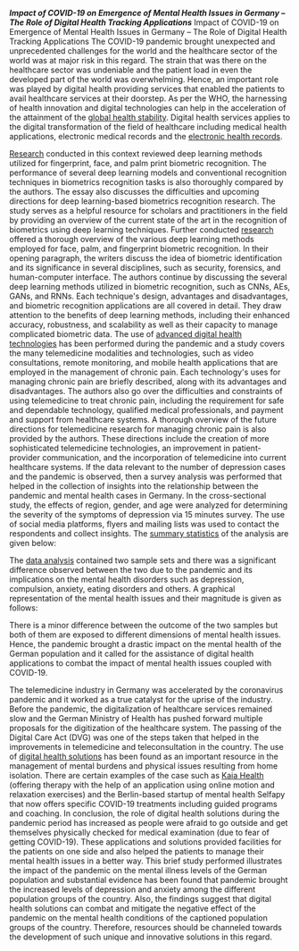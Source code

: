 ***Impact of COVID-19 on Emergence of Mental Health Issues in Germany – The Role of Digital Health Tracking Applications***
Impact of COVID-19 on Emergence of Mental Health Issues in Germany – The Role of Digital Health Tracking Applications
The COVID-19 pandemic brought unexpected and unprecedented challenges for the world and the healthcare sector of the world was at major risk in this regard. The strain that was there on the healthcare sector was undeniable and the patient load in even the developed part of the world was overwhelming. Hence, an important role was played by digital health providing services that enabled the patients to avail healthcare services at their doorstep. As per the WHO, the harnessing of health innovation and digital technologies can help in the acceleration of the attainment of the [global health stability](https://www.who.int/health-topics/digital-health#tab=tab_1).  Digital health services applies to the digital transformation of the field of healthcare including medical health applications, electronic medical records and the [electronic health records](https://www.techtarget.com/searchhealthit/definition/digital-health-digital-healthcare). 
 
[Research](https://www.jmir.org/2020/6/e19284/) conducted in this context reviewed deep learning methods utilized for fingerprint, face, and palm print biometric recognition. The performance of several deep learning models and conventional recognition techniques in biometrics recognition tasks is also thoroughly compared by the authors. The essay also discusses the difficulties and upcoming directions for deep learning-based biometrics recognition research. The study serves as a helpful resource for scholars and practitioners in the field by providing an overview of the current state of the art in the recognition of biometrics using deep learning techniques.
Further conducted [research](https://www.mdpi.com/1660-4601/18/11/6053) offered a thorough overview of the various deep learning methods employed for face, palm, and fingerprint biometric recognition. In their opening paragraph, the writers discuss the idea of biometric identification and its significance in several disciplines, such as security, forensics, and human-computer interface. The authors continue by discussing the several deep learning methods utilized in biometric recognition, such as CNNs, AEs, GANs, and RNNs. Each technique's design, advantages and disadvantages, and biometric recognition applications are all covered in detail. They draw attention to the benefits of deep learning methods, including their enhanced accuracy, robustness, and scalability as well as their capacity to manage complicated biometric data.
The use of [advanced digital health technologies](https://www.liebertpub.com/doi/abs/10.1089/TMJ.2020.0140) has been performed during the pandemic and a study covers the many telemedicine modalities and technologies, such as video consultations, remote monitoring, and mobile health applications that are employed in the management of chronic pain. Each technology's uses for managing chronic pain are briefly described, along with its advantages and disadvantages. The authors also go over the difficulties and constraints of using telemedicine to treat chronic pain, including the requirement for safe and dependable technology, qualified medical professionals, and payment and support from healthcare systems. A thorough overview of the future directions for telemedicine research for managing chronic pain is also provided by the authors. These directions include the creation of more sophisticated telemedicine technologies, an improvement in patient-provider communication, and the incorporation of telemedicine into current healthcare systems. 
If the data relevant to the number of depression cases and the pandemic is observed, then a survey analysis was performed that helped in the collection of insights into the relationship between the pandemic and mental health cases in Germany. In the cross-sectional study, the effects of region, gender, and age were analyzed for determining the severity of the symptoms of depression via 15 minutes survey. The use of social media platforms, flyers and mailing lists was used to contact the respondents and collect insights. The [summary statistics](https://www.frontiersin.org/articles/10.3389/fpsyg.2021.640518/full) of the analysis are given below: 
 
The [data analysis](https://www.frontiersin.org/articles/10.3389/fpsyg.2021.640518/full) contained two sample sets and there was a significant difference observed between the two due to the pandemic and its implications on the mental health disorders such as depression, compulsion, anxiety, eating disorders and others. A graphical representation of the mental health issues and their magnitude is given as follows:
 
There is a minor difference between the outcome of the two samples but both of them are exposed to different dimensions of mental health issues. Hence, the pandemic brought a drastic impact on the mental health of the German population and it called for the assistance of digital health applications to combat the impact of mental health issues coupled with COVID-19. 
 
The telemedicine industry in Germany was accelerated by the coronavirus pandemic and it worked as a true catalyst for the uprise of the industry. Before the pandemic, the digitalization of healthcare services remained slow and the German Ministry of Health has pushed forward multiple proposals for the digitization of the healthcare system. The passing of the Digital Care Act (DVG) was one of the steps taken that helped in the improvements in telemedicine and teleconsultation in the country. The use of [digital health solutions](https://www.gtai.de/en/invest/industries/healthcare/covid-19-creating-demand-for-digital-health-applications-245222) has been found as an important resource in the management of mental burdens and physical issues resulting from home isolation. There are certain examples of the case such as [Kaia Health](https://kaiahealth.com/) (offering therapy with the help of an application using online motion and relaxation exercises) and the Berlin-based startup of mental health Selfapy that now offers specific COVID-19 treatments including guided programs and coaching. 
In conclusion, the role of digital health solutions during the pandemic period has increased as people were afraid to go outside and get themselves physically checked for medical examination (due to fear of getting COVID-19). These applications and solutions provided facilities for the patients on one side and also helped the patients to manage their mental health issues in a better way. This brief study performed illustrates the impact of the pandemic on the mental illness levels of the German population and substantial evidence has been found that pandemic brought the increased levels of depression and anxiety among the different population groups of the country. Also, the findings suggest that digital health solutions can combat and mitigate the negative effect of the pandemic on the mental health conditions of the captioned population groups of the country. Therefore, resources should be channeled towards the development of such unique and innovative solutions in this regard. 

